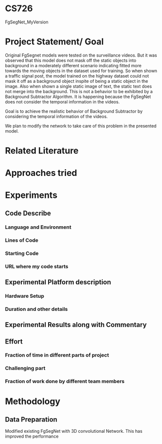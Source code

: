 # CS726
FgSegNet_MyVersion

# Project Statement/ Goal
Original FgSegnet models were tested on the surveillance videos. But it was observed that this model does not mask off the static objects into background in a moderately different scenario indicating fitted more towards the moving objects in the dataset used for training. So when shown a traffic signal post, the model trained on the highway dataset could not mask it off as a background object inspite of being a static object in the image. Also when shown a single static image of text, the static text does not merge into the background. This is not a behavior to be exhibited by a Background Subtractor Algorithm. It is happening because the FgSegNet does not consider the temporal information in the videos.

Goal is to achieve the realistic behavior of Background Subtractor by considering the temporal information of the videos.

We plan to modify the network to take care of this problem in the presented model.

# Related Literature

# Approaches tried

# Experiments
## Code Describe
### Language and Environment
### Lines of Code
### Starting Code
### URL where my code starts

## Experimental Platform description
### Hardware Setup
### Duration and other details

## Experimental Results along with Commentary

## Effort
### Fraction of time in different parts of project
### Challenging part
### Fraction of work done by different team members

# Methodology
## Data Preparation

Modified existing FgSegNet with 3D convolutional Network. This has improved the performance 
